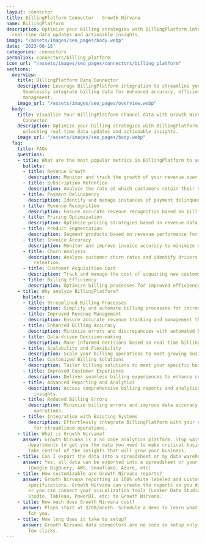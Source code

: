 ```yaml
---
layout: connector
title: BillingPlatform Connector - Growth Nirvana
name: BillingPlatform
description: Optimize your billing strategies with BillingPlatform integration, unlocking
  real-time data updates and actionable insights.
image: "/assets/images/seo_pages/body.webp"
date: '2023-08-18'
categories: connectors
permalink: connectors/billing_platform
icon_url: "/assets/images/seo_pages/connectors/billing_platform"
sections:
  overview:
    title: BillingPlatform Data Connector
    description: Leverage BillingPlatform integration to streamline your billing processes.
      Seamlessly integrate billing data for enhanced accuracy, efficiency, and revenue
      management.
    image_url: "/assets/images/seo_pages/overview.webp"
  body:
    title: Visualize Your BillingPlatform channel data with Growth Nirvana's BillingPlatform
      Connector
    description: Optimize your billing strategies with BillingPlatform integration,
      unlocking real-time data updates and actionable insights.
    image_url: "/assets/images/seo_pages/body.webp"
  faq:
    title: FAQs
    questions:
    - title: What are the most popular metrics in BillingPlatform to analyze?
      bullets:
      - title: Revenue Growth
        description: Monitor and track the growth of your revenue over time.
      - title: Subscription Retention
        description: Analyze the rate at which customers retain their subscriptions.
      - title: Payment Delinquency
        description: Identify and manage instances of payment delinquency.
      - title: Revenue Recognition
        description: Ensure accurate revenue recognition based on billing data.
      - title: Pricing Optimization
        description: Optimize pricing strategies based on revenue data.
      - title: Product Segmentation
        description: Segment products based on revenue performance for targeted analysis.
      - title: Invoice Accuracy
        description: Monitor and improve invoice accuracy to minimize discrepancies.
      - title: Churn Analysis
        description: Analyze customer churn rates and identify drivers for improved
          retention.
      - title: Customer Acquisition Cost
        description: Track and manage the cost of acquiring new customers.
      - title: Billing Efficiency
        description: Optimize billing processes for improved efficiency and cost savings.
    - title: Why analyze BillingPlatform?
      bullets:
      - title: Streamlined Billing Processes
        description: Simplify and automate billing processes for increased efficiency.
      - title: Improved Revenue Management
        description: Ensure accurate revenue tracking and management through integration.
      - title: Enhanced Billing Accuracy
        description: Minimize errors and discrepancies with automated billing data.
      - title: Data-driven Decision-making
        description: Make informed decisions based on real-time billing insights.
      - title: Scalability and Flexibility
        description: Scale your billing operations to meet growing business needs.
      - title: Customized Billing Solutions
        description: Tailor billing solutions to meet your specific business requirements.
      - title: Improved Customer Experience
        description: Deliver seamless billing experiences to enhance customer satisfaction.
      - title: Advanced Reporting and Analytics
        description: Access comprehensive billing reports and analytics for deeper
          insights.
      - title: Reduced Billing Errors
        description: Minimize billing errors and improve data accuracy for billing
          operations.
      - title: Integration with Existing Systems
        description: Effortlessly integrate BillingPlatform with your existing systems
          for streamlined operations.
    - title: What is Growth Nirvana?
      answer: Growth Nirvana is a no code analytics platform. Stop waiting for other
        departments to get you the data you need to make critical business decisions.
        Take control of the insights that will grow your business.
    - title: Can I export the data into a spreadsheet or my data warehouse?
      answer: Yes, all data can be exported into a spreadsheet or your data warehouse
        (Google BigQuery, AWS, Snowflake, Azure, etc)
    - title: How customizable are Growth Nirvana reports?
      answer: Growth Nirvana reporting is 100% white labeled and customized to your
        specifications. Growth Nirvana can create the reports so you don’t have to
        or you can connect your visualization tools (Looker Data Studio/Google Data
        Studio, Tableau, PowerBI, etc) to Growth Nirvana.
    - title: How much does Growth Nirvana cost?
      answer: Plans start at $200/month. Schedule a demo to learn what plan is best
        for you.
    - title: How long does it take to setup?
      answer: Growth Nirvana data connectors are no code so setup only requires a
        few clicks.
---
```

